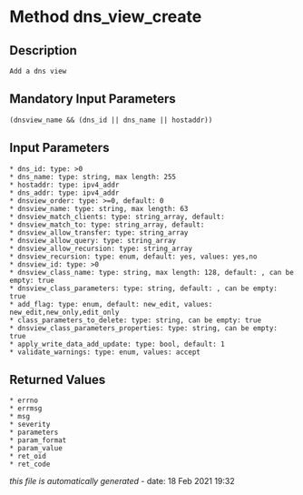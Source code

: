# Method dns_view_create

## Description
	Add a dns view

## Mandatory Input Parameters
	(dnsview_name && (dns_id || dns_name || hostaddr))

## Input Parameters
	* dns_id: type: >0
	* dns_name: type: string, max length: 255
	* hostaddr: type: ipv4_addr
	* dns_addr: type: ipv4_addr
	* dnsview_order: type: >=0, default: 0
	* dnsview_name: type: string, max length: 63
	* dnsview_match_clients: type: string_array, default: 
	* dnsview_match_to: type: string_array, default: 
	* dnsview_allow_transfer: type: string_array
	* dnsview_allow_query: type: string_array
	* dnsview_allow_recursion: type: string_array
	* dnsview_recursion: type: enum, default: yes, values: yes,no
	* dnsview_id: type: >0
	* dnsview_class_name: type: string, max length: 128, default: , can be empty: true
	* dnsview_class_parameters: type: string, default: , can be empty: true
	* add_flag: type: enum, default: new_edit, values: new_edit,new_only,edit_only
	* class_parameters_to_delete: type: string, can be empty: true
	* dnsview_class_parameters_properties: type: string, can be empty: true
	* apply_write_data_add_update: type: bool, default: 1
	* validate_warnings: type: enum, values: accept

## Returned Values
	* errno
	* errmsg
	* msg
	* severity
	* parameters
	* param_format
	* param_value
	* ret_oid
	* ret_code


*this file is automatically generated* - date: 18 Feb 2021 19:32